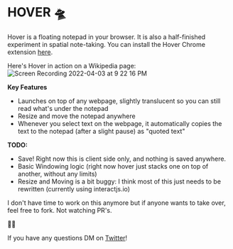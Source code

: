 # HOVER 🛸
Hover is a floating notepad in your browser. It is also a half-finished experiment in spatial note-taking. You can install the Hover Chrome extension [here](https://chrome.google.com/webstore/detail/hover/lepdeghhgnfgndhbhhgjmgdggikibcca?hl=en&authuser=0).

Here's Hover in action on a Wikipedia page:
![Screen Recording 2022-04-03 at 9 22 16 PM](https://user-images.githubusercontent.com/826496/161461378-6f1a3991-8e3c-45cc-84e8-499428f4026f.gif)

**Key Features**
* Launches on top of any webpage, slightly translucent so you can still read what's under the notepad
* Resize and move the notepad anywhere
* Whenever you select text on the webpage, it automatically copies the text to the notepad (after a slight pause) as "quoted text"



**TODO:**
* Save! Right now this is client side only, and nothing is saved anywhere.
* Basic Windowing logic (right now hover just stacks one on top of another, without any limits)
* Resize and Moving is a bit buggy: I think most of this just needs to be rewritten (currently using interactjs.io)

I don't have time to work on this anymore but if anyone wants to take over, feel free to fork. Not watching PR's. 

✌🏽

If you have any questions DM on [Twitter](https://www.twitter.com/tarunsachdeva)!
